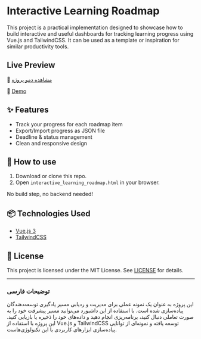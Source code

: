 # Interactive Learning Roadmap

This project is a practical implementation designed to showcase how to build interactive and useful dashboards for tracking learning progress using Vue.js and TailwindCSS. It can be used as a template or inspiration for similar productivity tools.
## Live Preview

🔗 [مشاهده دمو پروژه](https://interactive-learning-roadmap-4bnyejbpk.vercel.app/)

🔗 [Demo](https://interactive-learning-roadmap-b79j.vercel.app/)
## ✨ Features

- Track your progress for each roadmap item
- Export/Import progress as JSON file
- Deadline & status management
- Clean and responsive design

## 🚀 How to use

1. Download or clone this repo.
2. Open `interactive_learning_roadmap.html` in your browser.

No build step, no backend needed!

## 📦 Technologies Used

- [Vue.js 3](https://vuejs.org/)
- [TailwindCSS](https://tailwindcss.com/)

## 📝 License

This project is licensed under the MIT License. See [LICENSE](LICENSE) for details.

---

### توضیحات فارسی
این پروژه به عنوان یک نمونه عملی برای مدیریت و ردیابی مسیر یادگیری توسعه‌دهندگان پیاده‌سازی شده است. با استفاده از این داشبورد می‌توانید مسیر پیشرفت خود را به صورت تعاملی دنبال کنید، برنامه‌ریزی انجام دهید و داده‌های خود را ذخیره یا بازیابی کنید. این پروژه با استفاده از Vue.js و TailwindCSS توسعه یافته و نمونه‌ای از توانایی پیاده‌سازی ابزارهای کاربردی با این تکنولوژی‌هاست.

